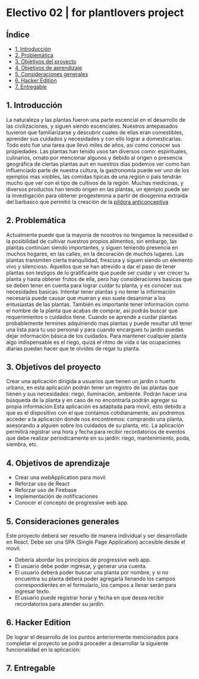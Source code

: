 # Electivo 02 | for plantlovers project

## Índice

* [1. Introducción](#1-Introducción)
* [2. Problemática](#2-Problematica)
* [3. Objetivos del proyecto](#3-Objetivos-del-proyecto)
* [4. Objetivos de aprendizaje](#4-Objetivos-de-aprendizaje)
* [5. Consideraciones generales](#5-Consideraciones-generales)
* [6. Hacker Edition](#6-Hacker-edition)
* [7. Entregable](#7-Entregable)


## 1. Introducción

La naturaleza y las plantas fueron una parte escencial en el desarrollo de las civilizaciones, y siguen siendo escenciales.  Nuestros antepasados tuvieron que familiarizarse y descubrir cuales de ellas eran comestibles, aprender sus cuidados y necesidades y con ello lograr a domesticarlas. Todo esto fue una tarea que llevó miles de años, así como conocer sus propiedades. Las plantas han tenido usos tan diversos como: espirituales, culinarios, ornato por mencionar algunos y debido al origen o presencia geográfica de ciertas plantas aun en nuestros días podemos ver como han influenciado parte de nuestra cultura, la gastronomía puede ser uno de los ejemplos mas visibles, las comidas tipicas de una región o país tendrán mucho que ver con el tipo de cultivos de la región. Muchas medicinas, y diversos productos han tenido origen en las plantas, un ejemplo puede ser la investigación para obtener progesterona a partir de diosgenina extraida del barbasco que permitió la creación de la [pildora anticonceptiva](https://www.revistaciencias.unam.mx/es/197-revistas/revista-ciencias-48/1879-historia-de-la-píldora-anticonceptiva.html) 

## 2. Problemática

Actualmente puede que la mayoría de nosotros no tengamos la necesidad o la posibilidad de cultivar nuestros propios alimentos, sin embargo, las plantas continúan siendo importantes, y siguen teniendo presencia en muchos hogares, en las calles, en la decoración de muchos lugares. Las plantas transmiten cierta tranquilidad, frescura y siguen siendo un elemento vivo y silencioso. Aquellos que se han atrevido a dar el paso de tener plantas son testigos de lo gratificante que puede ser cuidar y ver crecer tu planta y hasta obtener frutos de ella, pero hay consideraciones basicas que se deben tener en cuenta para lograr cuidar tu planta, y es conocer sus necesidades basicas. Intentar tener plantas y no tener la información necesaria puede causar que mueran y eso suele desanimar a los entusiastas de las plantas. También es importante tener información como el nombre de la planta que acabas de comprar, así podrás buscar que requerimientos o cuidados tiene. Cuando se aprende a cuidar plantas probablemente termines adquiriendo mas plantas y puede resultar util tener una lista para tu uso personal y para cuando encargues tu jardin puedas dejar información básica de los cuidados. Para mantener cualquier planta algo indispensable es el riego, quizá el ritmo de vida o las ocupaciones diarias puedan hacer que te olvides de regar tu planta. 

## 3. Objetivos del proyecto

Crear una aplicación dirigida a usuarios que tienen un jardin o huerto urbano, en esta aplicación podrán tener un registro de las plantas que tienen y sus necesidades:  riego, iluminación, ambiente.  Podrán hacer una búsqueda de la planta y en caso de no encontrarla podrán agregar su propia información.Esta aplicación es adaptada para movil, esto debido a que es el dispositivo con el que contamos cotidianamente, así podremos acceder a la aplicación donde nos encontremos:  comprando una planta, asesorando a alguien sobre los cuidados de su planta, etc. La aplicación permitirá registrar una hora y fecha para recibir recordatorios de eventos que debe realizar periodicamente en su jardín:  riego, mantenimiento, poda, siembra, etc. 



## 4. Objetivos de aprendizaje

- Crear una webApplication para movil
- Reforzar uso de React
- Reforzar uso de Firebase
- Implementación de notificaciones
- Conocer el concepto de progressive web app. 


## 5. Consideraciones generales

Este proyecto deberá ser resuelto de manera individual y ser desarrollado en React. Debe ser una SPA (Single Page Application) accesible desde el movil. 
- Debería abordar los principios de progressive web app. 
- El usuario debe poder ingresar, y generar una cuenta. 
- El usuario deberá poder buscar una planta por nombre, y si no encuentra su planta deberá poder agregarla llenando los campos correspondientes en el formulario, los campos a llenar serán para ingresar texto. 
- El usuario puede registrar horar y fecha en que desea recibir recordatorios para atender su jardín. 

## 6. Hacker Edition

De lograr el desarrollo de los puntos anteriormente mencionados para completar el proyecto se podrá proceder a desarrollar la siguiente funcionalidad en la aplicación: 



## 7. Entregable





